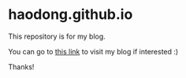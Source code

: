 # haodong.github.io
This repository is for my blog.

You can go to [this link](https://medill-east.github.io/) to visit my blog if interested :)

Thanks!

